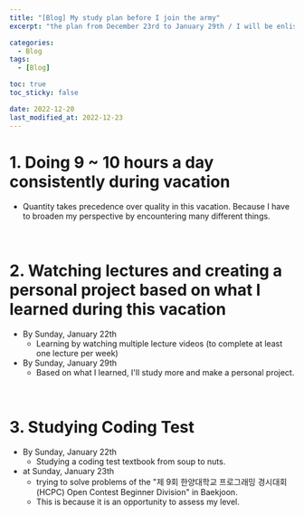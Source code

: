 ```yaml
---
title: "[Blog] My study plan before I join the army"
excerpt: "the plan from December 23rd to January 29th / I will be enlisted at February 6th, 2023"

categories:
  - Blog
tags:
  - [Blog]

toc: true
toc_sticky: false

date: 2022-12-20
last_modified_at: 2022-12-23
---
```


# 1. Doing 9 ~ 10 hours a day consistently during vacation

- Quantity takes precedence over quality in this vacation. Because I have to broaden my perspective by encountering many different things.

<br>

# 2. Watching lectures and creating a personal project based on what I learned during this vacation

- By Sunday, January 22th
  - Learning by watching multiple lecture videos (to complete at least one lecture per week)
- By Sunday, January 29th
  - Based on what I learned, I'll study more and make a personal project.

<br>

# 3. Studying Coding Test

- By Sunday, January 22th
  - Studying a coding test textbook from soup to nuts.
- at Sunday, January 23th
  - trying to solve problems of the "제 9회 한양대학교 프로그래밍 경시대회 (HCPC) Open Contest Beginner Division" in Baekjoon.
  - This is because it is an opportunity to assess my level.
